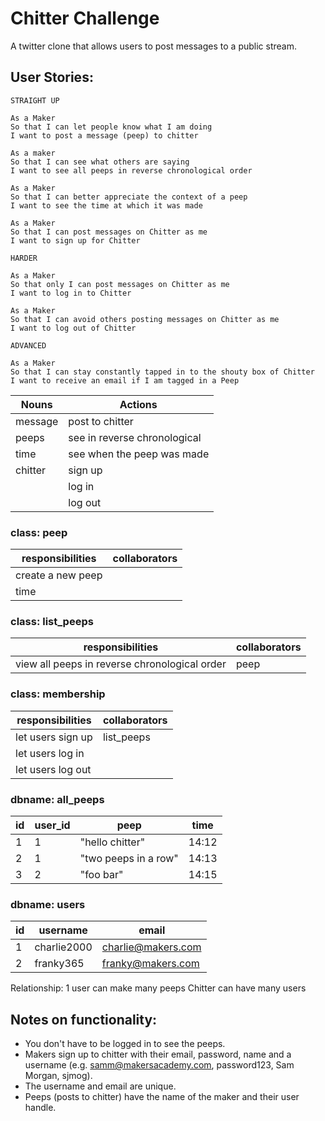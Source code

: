 Chitter Challenge
=================

A twitter clone that allows users to post messages to a public stream.

User Stories:
-------

```
STRAIGHT UP

As a Maker
So that I can let people know what I am doing  
I want to post a message (peep) to chitter

As a maker
So that I can see what others are saying  
I want to see all peeps in reverse chronological order

As a Maker
So that I can better appreciate the context of a peep
I want to see the time at which it was made

As a Maker
So that I can post messages on Chitter as me
I want to sign up for Chitter

HARDER

As a Maker
So that only I can post messages on Chitter as me
I want to log in to Chitter

As a Maker
So that I can avoid others posting messages on Chitter as me
I want to log out of Chitter

ADVANCED

As a Maker
So that I can stay constantly tapped in to the shouty box of Chitter
I want to receive an email if I am tagged in a Peep
```
| Nouns | Actions |
| ------ | ------ |
| message | post to chitter |
| peeps | see in reverse chronological |
| time | see when the peep was made |
| chitter | sign up |
|  | log in |
|  | log out |

### class: peep
| responsibilities | collaborators |
| ---------------- | ------------- |
| create a new peep | |
| time | |

### class: list_peeps
| responsibilities | collaborators |
| ---------------- | ------------- |
| view all peeps in reverse chronological order | peep |

### class: membership
| responsibilities | collaborators |
| ---------------- | ------------- |
| let users sign up | list_peeps |
| let users log in | |
| let users log out | |


### dbname: all_peeps
| id | user_id | peep | time |
| --- | ------ | ---- | ---- |
| 1 | 1 | "hello chitter" | 14:12 |
| 2 | 1 | "two peeps in a row" | 14:13 |
| 3 | 2 | "foo bar" | 14:15 |


### dbname: users
| id | username | email |
| -- | -------- | ----- |
| 1 | charlie2000 | charlie@makers.com |
| 2 | franky365 | franky@makers.com |


Relationship:
1 user can make many peeps
Chitter can have many users


Notes on functionality:
------

* You don't have to be logged in to see the peeps.
* Makers sign up to chitter with their email, password, name and a username (e.g. samm@makersacademy.com, password123, Sam Morgan, sjmog).
* The username and email are unique.
* Peeps (posts to chitter) have the name of the maker and their user handle.
